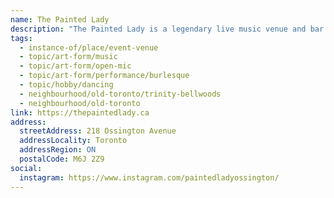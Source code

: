 ```yaml
---
name: The Painted Lady
description: "The Painted Lady is a legendary live music venue and bar in Toronto, known for its eclectic programming, vintage saloon vibes, and inclusive atmosphere. Hosting everything from indie bands and burlesque to DJ dance nights and open mics, it's a creative hub for artists and music lovers alike."
tags:
  - instance-of/place/event-venue
  - topic/art-form/music
  - topic/art-form/open-mic
  - topic/art-form/performance/burlesque
  - topic/hobby/dancing
  - neighbourhood/old-toronto/trinity-bellwoods
  - neighbourhood/old-toronto
link: https://thepaintedlady.ca
address:
  streetAddress: 218 Ossington Avenue
  addressLocality: Toronto
  addressRegion: ON
  postalCode: M6J 2Z9
social:
  instagram: https://www.instagram.com/paintedladyossington/
---
```


